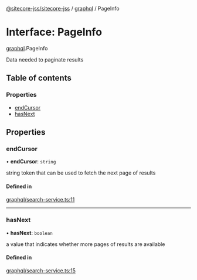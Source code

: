 [@sitecore-jss/sitecore-jss](../README.md) / [graphql](../modules/graphql.md) / PageInfo

# Interface: PageInfo

[graphql](../modules/graphql.md).PageInfo

Data needed to paginate results

## Table of contents

### Properties

- [endCursor](graphql.PageInfo.md#endcursor)
- [hasNext](graphql.PageInfo.md#hasnext)

## Properties

### endCursor

• **endCursor**: `string`

string token that can be used to fetch the next page of results

#### Defined in

[graphql/search-service.ts:11](https://github.com/Sitecore/jss/blob/25c4adcb9/packages/sitecore-jss/src/graphql/search-service.ts#L11)

___

### hasNext

• **hasNext**: `boolean`

a value that indicates whether more pages of results are available

#### Defined in

[graphql/search-service.ts:15](https://github.com/Sitecore/jss/blob/25c4adcb9/packages/sitecore-jss/src/graphql/search-service.ts#L15)
